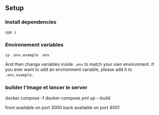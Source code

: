 ## Setup

### Install dependencies

```sh
npm i
```

### Environement variables

```
cp .env.example .env
```

And then change variables inside `.env` to match your own environment.
If you ever want to add an environment variable, please add it to `.env.example`.

### builder l'image et lancer le server

docker compose -f docker-compose.yml up --build

front available on port 3000
back available on port 4001

